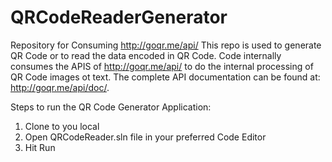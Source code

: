 # QRCodeReaderGenerator
Repository for Consuming http://goqr.me/api/
This repo is used to generate QR Code or to read the data encoded in QR Code.
Code internally consumes the APIS of http://goqr.me/api/ to do the internal processing of QR Code images ot text.
The complete API documentation can be found at:  http://goqr.me/api/doc/.

Steps to run the QR Code Generator Application:
1.  Clone to you local
2.  Open QRCodeReader.sln file in your preferred Code Editor
3.  Hit Run
